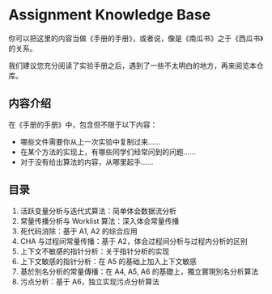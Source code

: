 # Assignment Knowledge Base

你可以把这里的内容当做《手册的手册》，或者说，像是《南瓜书》之于《西瓜书》的关系。

我们建议您充分阅读了实验手册之后，遇到了一些不太明白的地方，再来阅览本仓库。

## 内容介绍

在《手册的手册》中，包含但不限于以下内容：

* 哪些文件需要你从上一次实验中复制过来……
* 在某个方法的实现上，有哪些同学们经常问到的问题……
* 对于没有给出算法的内容，从哪里起手……



## 目录

1. 活跃变量分析与迭代式算法：简单体会数据流分析
2. 常量传播分析与 Worklist 算法：深入体会常量传播
3. 死代码消除：基于 A1, A2 的综合应用
4. CHA 与过程间常量传播：基于 A2，体会过程间分析与过程内分析的区别
5. 上下文不敏感的指针分析：关于指针分析的实现
6. 上下文敏感的指针分析：在 A5 的基础上加入上下文敏感
7. 基於別名分析的常量傳播：在 A4, A5, A6 的基礎上，獨立實現別名分析算法
8. 污点分析：基于 A6，独立实现污点分析算法

